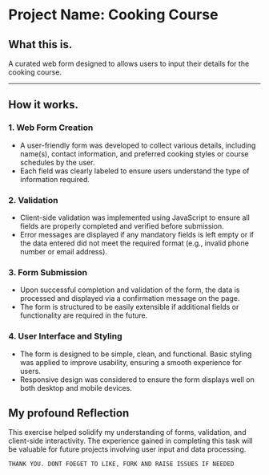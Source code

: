 # Project Name: Cooking Course

## What this is.

A curated web form designed to allows users to input their details for the cooking course. 

---
##  How it works. 

### 1. **Web Form Creation**
   - A user-friendly form was developed to collect various details, including name(s), contact information, and preferred cooking styles or course schedules by the user.
   - Each field was clearly labeled to ensure users understand the type of information required.

### 2. **Validation**
   - Client-side validation was implemented using JavaScript to ensure all fields are properly completed and verified before submission.
   - Error messages are displayed if any mandatory fields is left empty or if the data entered did not meet the required format (e.g., invalid phone number or email address).
   
### 3. **Form Submission**
   - Upon successful completion and validation of the form, the data is processed and displayed via a confirmation message on the page.
   - The form is structured to be easily extensible if additional fields or functionality are required in the future.

### 4. **User Interface and Styling**
   - The form is designed to be simple, clean, and functional. Basic styling was applied to improve usability, ensuring a smooth experience for users.
   - Responsive design was considered to ensure the form displays well on both desktop and mobile devices.

## My profound Reflection

This exercise helped solidify my understanding of forms, validation, and client-side interactivity. The experience gained in completing this task will be valuable for future projects involving user input and data processing.

    THANK YOU. DONT FOEGET TO LIKE, FORK AND RAISE ISSUES IF NEEDED

